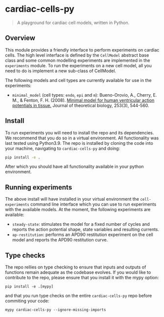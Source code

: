 # cardiac-cells-py

> A playground for cardiac cell models, written in Python.

## Overview

This module provides a friendly interface to perform experiments on cardiac cells. The high level
interface is defined by the `CellModel` abstract base class and some common modelling experiments
are implemented in the `experiments` module. To run the experiments on a new cell model, all you
need to do is implement a new sub-class of CellModel.

The following models and cell types are currently available for use in the experiments:

- `minimal_model` (cell types: `endo`, `epi` and `m`):
Bueno-Orovio, A., Cherry, E. M., & Fenton, F. H. (2008). [Minimal model for human ventricular action potentials in tissue.](https://www.sciencedirect.com/science/article/pii/S0022519308001690?casa_token=QWCzx_CNyvAAAAAA:MiwwKVjy8kE3vt8uBffWYxCV39kt7Egh-7S8AmQ5eCl0VqFX98-sp3fYw6kSbcRn8uDuNInIIkU) Journal of theoretical biology, 253(3), 544-560.

## Install

To run experiments you will need to install the repo and its dependencies. We recommend that you
do so in a virtual environment. All functionality was last tested using Python3.9. The repo is
installed by cloning the code into your machine, navigating to `cardiac-cells-py` and doing:

```bash
pip install -e .
```

After which you should have all functionality available in your python environment.

## Running experiments

The above install will have installed in your virtual environment the `cell-experiments` command
line interface which you can use to run experiments with the available models. At the moment, the
following experiments are available:

- `steady-state`: stimulates the model for a fixed number of cycles and reports the action
potential shape, state variables and resulting currents.
- `ap-restitution`: performs an APD90 restitution experiment on the cell model and reports the
APD90 restitution curve.

## Type checks

The repo rellies on type checking to ensure that inputs and outputs of functions remain adequate as
the codebase evolves. If you would like to contribute to the repo, please ensure that you install
it with the mypy option:
```
pip install -e .[mypy]
```

and that you run type checks on the entire `cardiac-cells-py` repo before commiting your code:
```
mypy cardiac-cells-py --ignore-missing-imports
```